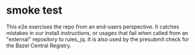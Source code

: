 # smoke test

This e2e exercises the repo from an end-users perspective.
It catches mistakes in our install instructions, or usages that fail when called from an "external" repository to rules_jq.
It is also used by the presubmit check for the Bazel Central Registry.
